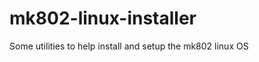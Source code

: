 mk802-linux-installer
=====================

Some utilities to help install and setup the mk802 linux OS